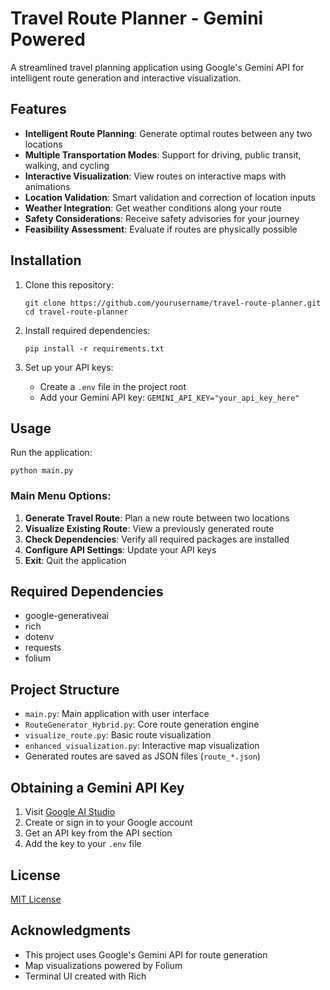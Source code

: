 # Travel Route Planner - Gemini Powered

A streamlined travel planning application using Google's Gemini API for intelligent route generation and interactive visualization.

## Features

- **Intelligent Route Planning**: Generate optimal routes between any two locations
- **Multiple Transportation Modes**: Support for driving, public transit, walking, and cycling
- **Interactive Visualization**: View routes on interactive maps with animations
- **Location Validation**: Smart validation and correction of location inputs
- **Weather Integration**: Get weather conditions along your route
- **Safety Considerations**: Receive safety advisories for your journey
- **Feasibility Assessment**: Evaluate if routes are physically possible

## Installation

1. Clone this repository:
   ```
   git clone https://github.com/yourusername/travel-route-planner.git
   cd travel-route-planner
   ```

2. Install required dependencies:
   ```
   pip install -r requirements.txt
   ```

3. Set up your API keys:
   - Create a `.env` file in the project root
   - Add your Gemini API key: `GEMINI_API_KEY="your_api_key_here"`

## Usage

Run the application:
```
python main.py
```

### Main Menu Options:
1. **Generate Travel Route**: Plan a new route between two locations
2. **Visualize Existing Route**: View a previously generated route
3. **Check Dependencies**: Verify all required packages are installed
4. **Configure API Settings**: Update your API keys
0. **Exit**: Quit the application

## Required Dependencies

- google-generativeai
- rich
- dotenv
- requests
- folium

## Project Structure

- `main.py`: Main application with user interface
- `RouteGenerator_Hybrid.py`: Core route generation engine
- `visualize_route.py`: Basic route visualization
- `enhanced_visualization.py`: Interactive map visualization
- Generated routes are saved as JSON files (`route_*.json`)

## Obtaining a Gemini API Key

1. Visit [Google AI Studio](https://makersuite.google.com/)
2. Create or sign in to your Google account
3. Get an API key from the API section
4. Add the key to your `.env` file

## License

[MIT License](LICENSE)

## Acknowledgments

- This project uses Google's Gemini API for route generation
- Map visualizations powered by Folium
- Terminal UI created with Rich 